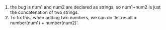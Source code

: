 1. the bug is num1 and num2 are declared as strings, so num1+num2 is just the concatenation of two strings.
2. To fix this, when adding two numbers, we can do 'let result = number(num1) + number(num2)'.